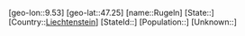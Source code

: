 ﻿---
location: [47.25,9.53]
type: City
tags:
- geo/City


SpocWebEntityId: 33823
isDeleted: false
confidential: public

---
[geo-lon::9.53]
[geo-lat::47.25]
[name::Rugeln]
[State::]
[Country::[Liechtenstein](geo/Continent/Europe/Liechtenstein.md)]
[StateId::]
[Population::]
[Unknown::]

